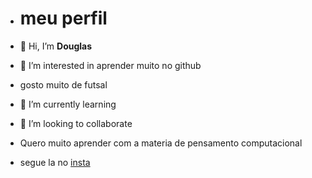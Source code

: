 - # meu perfil
- 👋 Hi, I’m **Douglas**
- 👀 I’m interested in  aprender muito no github
- gosto muito de futsal
- 🌱 I’m currently learning 
- 💞️ I’m looking to collaborate
- Quero muito aprender com a materia de pensamento computacional

- segue la no [insta](https://instagram.com/dougrinhas_xyz7?igshid=YmMyMTAM2Y=)
